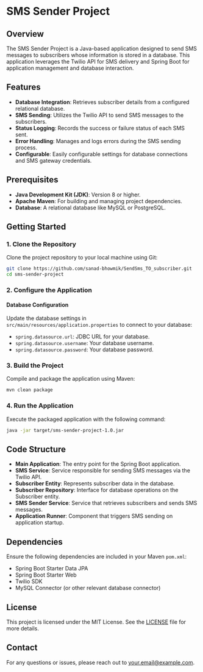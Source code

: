 
# SMS Sender Project

## Overview

The SMS Sender Project is a Java-based application designed to send SMS messages to subscribers whose information is stored in a database. This application leverages the Twilio API for SMS delivery and Spring Boot for application management and database interaction.

## Features

- **Database Integration**: Retrieves subscriber details from a configured relational database.
- **SMS Sending**: Utilizes the Twilio API to send SMS messages to the subscribers.
- **Status Logging**: Records the success or failure status of each SMS sent.
- **Error Handling**: Manages and logs errors during the SMS sending process.
- **Configurable**: Easily configurable settings for database connections and SMS gateway credentials.

## Prerequisites

- **Java Development Kit (JDK)**: Version 8 or higher.
- **Apache Maven**: For building and managing project dependencies.
- **Database**: A relational database like MySQL or PostgreSQL.

## Getting Started

### 1. Clone the Repository

Clone the project repository to your local machine using Git:

```bash
git clone https://github.com/sanad-bhowmik/SendSms_TO_subscriber.git
cd sms-sender-project
```

### 2. Configure the Application

#### Database Configuration

Update the database settings in `src/main/resources/application.properties` to connect to your database:

- `spring.datasource.url`: JDBC URL for your database.
- `spring.datasource.username`: Your database username.
- `spring.datasource.password`: Your database password.

### 3. Build the Project

Compile and package the application using Maven:

```bash
mvn clean package
```

### 4. Run the Application

Execute the packaged application with the following command:

```bash
java -jar target/sms-sender-project-1.0.jar
```

## Code Structure

- **Main Application**: The entry point for the Spring Boot application.
- **SMS Service**: Service responsible for sending SMS messages via the Twilio API.
- **Subscriber Entity**: Represents subscriber data in the database.
- **Subscriber Repository**: Interface for database operations on the Subscriber entity.
- **SMS Sender Service**: Service that retrieves subscribers and sends SMS messages.
- **Application Runner**: Component that triggers SMS sending on application startup.

## Dependencies

Ensure the following dependencies are included in your Maven `pom.xml`:

- Spring Boot Starter Data JPA
- Spring Boot Starter Web
- Twilio SDK
- MySQL Connector (or other relevant database connector)

## License

This project is licensed under the MIT License. See the [LICENSE](LICENSE) file for more details.

## Contact

For any questions or issues, please reach out to [your.email@example.com](mailto:sanadbhowmik93@gmail.com).